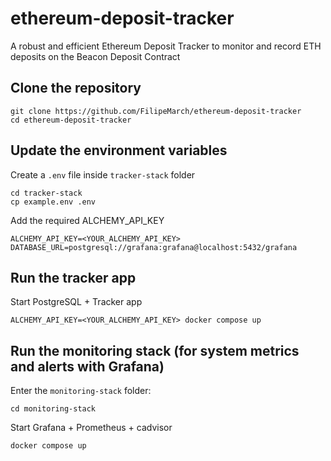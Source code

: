 # ethereum-deposit-tracker
A robust and efficient Ethereum Deposit Tracker to monitor and record ETH deposits on the Beacon Deposit Contract

## Clone the repository

```
git clone https://github.com/FilipeMarch/ethereum-deposit-tracker
cd ethereum-deposit-tracker
```

## Update the environment variables

Create a `.env` file inside `tracker-stack` folder

```
cd tracker-stack
cp example.env .env
```
Add the required ALCHEMY_API_KEY
```
ALCHEMY_API_KEY=<YOUR_ALCHEMY_API_KEY>
DATABASE_URL=postgresql://grafana:grafana@localhost:5432/grafana
```

## Run the tracker app

Start PostgreSQL + Tracker app
```
ALCHEMY_API_KEY=<YOUR_ALCHEMY_API_KEY> docker compose up
```

## Run the monitoring stack (for system metrics and alerts with Grafana)

Enter the `monitoring-stack` folder:
```
cd monitoring-stack
```
Start Grafana + Prometheus + cadvisor
```
docker compose up
```
